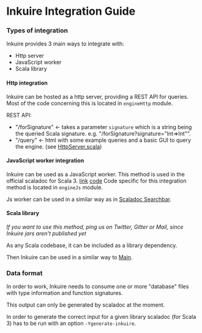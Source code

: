 # Inkuire Integration Guide

### Types of integration

Inkuire provides 3 main ways to integrate with:
- Http server
- JavaScript worker
- Scala library

#### Http integration

Inkuire can be hosted as a http server, providing a REST API for queries.
Most of the code concerning this is located in `engineHttp` module.

REST API:
- "/forSignature" <- takes a parameter `signature` which is a string being the queried Scala signature. e.g. "/forSignature?signature="Int=>Int"".
- "/query" <- html with some example queries and a basic GUI to query the engine.
(see [HttpServer.scala](/http/src/main/scala/org/virtuslab/inkuire/engine/http/http/HttpServer.scala))

#### JavaScript worker integration

Inkuire can be used as a JavaScript worker. This method is used in the official scaladoc for Scala 3. [link](https://dotty.epfl.ch/api/index.html) [code](https://github.com/lampepfl/dotty/tree/master/scaladoc)
Code specific for this integration method is located in `engineJs` module.

Js worker can be used in a similar way as in [Scaladoc Searchbar](https://github.com/lampepfl/dotty/blob/master/scaladoc-js/main/src/searchbar/engine/InkuireJSSearchEngine.scala).

#### Scala library

*If you want to use this method, ping us on Twitter, Gitter or Mail, since Inkuire jars aren't published yet*

As any Scala codebase, it can be included as a library dependency.

Then Inkuire can be used in a similar way to [Main](/http/src/main/scala/org/virtuslab/inkuire/engine/http/Main.scala).

### Data format

In order to work, Inkuire needs to consume one or more "database" files with type information and function signatures.

This output can only be generated by scaladoc at the moment.

In order to generate the correct input for a given library scaladoc (for Scala 3) has to be run with an option `-Ygenerate-inkuire`.
